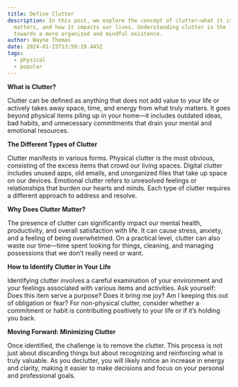 ```yaml
---
title: Define Clutter
description: In this post, we explore the concept of clutter—what it is, why it
  matters, and how it impacts our lives. Understanding clutter is the first step
  towards a more organized and mindful existence.
author: Wayne Thomas
date: 2024-01-15T13:59:19.445Z
tags:
  - physical
  - popular
---
```


**What is Clutter?**

Clutter can be defined as anything that does not add value to your life or actively takes away space, time, and energy from what truly matters. It goes beyond physical items piling up in your home—it includes outdated ideas, bad habits, and unnecessary commitments that drain your mental and emotional resources.

**The Different Types of Clutter**

Clutter manifests in various forms. Physical clutter is the most obvious, consisting of the excess items that crowd our living spaces. Digital clutter includes unused apps, old emails, and unorganized files that take up space on our devices. Emotional clutter refers to unresolved feelings or relationships that burden our hearts and minds. Each type of clutter requires a different approach to address and resolve.

**Why Does Clutter Matter?**

The presence of clutter can significantly impact our mental health, productivity, and overall satisfaction with life. It can cause stress, anxiety, and a feeling of being overwhelmed. On a practical level, clutter can also waste our time—time spent looking for things, cleaning, and managing possessions that we don’t really need or want.

**How to Identify Clutter in Your Life**

Identifying clutter involves a careful examination of your environment and your feelings associated with various items and activities. Ask yourself: Does this item serve a purpose? Does it bring me joy? Am I keeping this out of obligation or fear? For non-physical clutter, consider whether a commitment or habit is contributing positively to your life or if it’s holding you back.

**Moving Forward: Minimizing Clutter**

Once identified, the challenge is to remove the clutter. This process is not just about discarding things but about recognizing and reinforcing what is truly valuable. As you declutter, you will likely notice an increase in energy and clarity, making it easier to make decisions and focus on your personal and professional goals.
